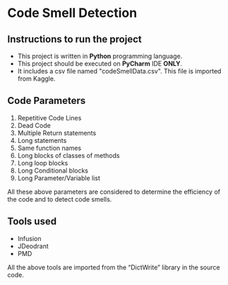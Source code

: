# Code Smell Detection

## Instructions to run the project
- This project is written in **Python** programming language.
- This project should be executed on **PyCharm** IDE **ONLY**.
- It includes a csv file named "codeSmellData.csv". This file is imported from Kaggle.

## Code Parameters
1.	Repetitive Code Lines
2.	Dead Code
3.	Multiple Return statements
4.	Long statements
5.	Same function names
6.	Long blocks of classes of methods
7.	Long loop blocks
8.	Long Conditional blocks
9.	Long Parameter/Variable list

All these above parameters are considered to determine the efficiency of the code and to detect code smells.

## Tools used
- Infusion
- JDeodrant
- PMD

All the above tools are imported from the “DictWrite” library in the source code.

